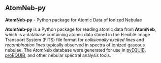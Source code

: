 ## AtomNeb-py
**AtomNeb-py** - Python package for Atomic Data of Ionized Nebulae

**AtomNeb-py** is a Python package for reading atomic data from **AtomNeb**, which is a database containing atomic data stored in the Flexible Image Transport System (FITS) file format for *collisionally excited lines* and *recombination lines* typically observed in spectra of ionized gaseous nebulae. The AtomNeb database were generated for use in [pyEQUIB](https://github.com/equib/pyEQUIB), [proEQUIB](https://github.com/equib/proEQUIB), and other nebular spectral analysis tools. 


